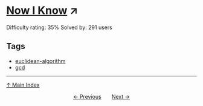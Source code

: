 # [Now I Know](https://projecteuler.net/problem=905) ↗️

Difficulty rating: 35%
Solved by: 291 users
## Tags

- [euclidean-algorithm](../tags/euclidean-algorithm.md)
- [gcd](../tags/gcd.md)



---

[↑ Main Index](../README.md)


<div align=center><a href='904.md'>← Previous</a> &nbsp;&nbsp; &nbsp;&nbsp;  <a href='906.md'>Next →</a></div>
